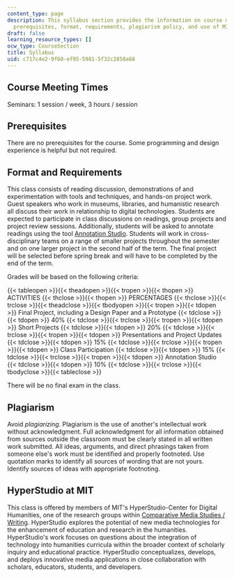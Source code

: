 ```yaml
---
content_type: page
description: This syllabus section provides the information on course meeting times,
  prerequisites, format, requirements, plagiarism policy, and use of MIT's HyperStudio.
draft: false
learning_resource_types: []
ocw_type: CourseSection
title: Syllabus
uid: c717c4e2-9f60-ef95-5981-5f32c2858a68
---
```

## Course Meeting Times

Seminars: 1 session / week, 3 hours / session

## Prerequisites

There are no prerequisites for the course. Some programming and design experience is helpful but not required.

## Format and Requirements

This class consists of reading discussion, demonstrations of and experimentation with tools and techniques, and hands-on project work. Guest speakers who work in museums, libraries, and humanistic research all discuss their work in relationship to digital technologies. Students are expected to participate in class discussions on readings, group projects and project review sessions. Additionally, students will be asked to annotate readings using the tool [Annotation Studio](http://www.annotationstudio.org/). Students will work in cross-disciplinary teams on a range of smaller projects throughout the semester and on one larger project in the second half of the term. The final project will be selected before spring break and will have to be completed by the end of the term.

Grades will be based on the following criteria:

{{< tableopen >}}{{< theadopen >}}{{< tropen >}}{{< thopen >}}
ACTIVITIES
{{< thclose >}}{{< thopen >}}
PERCENTAGES
{{< thclose >}}{{< trclose >}}{{< theadclose >}}{{< tbodyopen >}}{{< tropen >}}{{< tdopen >}}
Final Project, including a Design Paper and a Prototype
{{< tdclose >}}{{< tdopen >}}
40%
{{< tdclose >}}{{< trclose >}}{{< tropen >}}{{< tdopen >}}
Short Projects
{{< tdclose >}}{{< tdopen >}}
20%
{{< tdclose >}}{{< trclose >}}{{< tropen >}}{{< tdopen >}}
Presentations and Project Updates
{{< tdclose >}}{{< tdopen >}}
15%
{{< tdclose >}}{{< trclose >}}{{< tropen >}}{{< tdopen >}}
Class Participation
{{< tdclose >}}{{< tdopen >}}
15%
{{< tdclose >}}{{< trclose >}}{{< tropen >}}{{< tdopen >}}
Annotation Studio
{{< tdclose >}}{{< tdopen >}}
10%
{{< tdclose >}}{{< trclose >}}{{< tbodyclose >}}{{< tableclose >}}

There will be no final exam in the class.

## Plagiarism

Avoid *plagiarizing*. Plagiarism is the use of another's intellectual work without acknowledgment. Full acknowledgment for all information obtained from sources outside the classroom must be clearly stated in all written work submitted. All ideas, arguments, and direct phrasings taken from someone else's work must be identified and properly footnoted. Use quotation marks to identify all sources of wording that are not yours. Identify sources of ideas with appropriate footnoting.

## HyperStudio at MIT

This class is offered by members of MIT's HyperStudio-Center for Digital Humanities, one of the research groups within [Comparative Media Studies / Writing](http://cmsw.mit.edu/). HyperStudio explores the potential of new media technologies for the enhancement of education and research in the humanities. HyperStudio's work focuses on questions about the integration of technology into humanities curricula within the broader context of scholarly inquiry and educational practice. HyperStudio conceptualizes, develops, and deploys innovative media applications in close collaboration with scholars, educators, students, and developers.